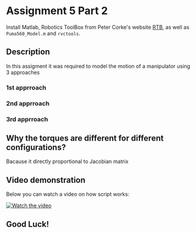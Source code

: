 # Assignment 5 Part 2
Install Matlab, Robotics ToolBox from Peter Corke's website [RTB](http://www.petercorke.com/), as well as `Puma560_Model.m` and `rvctools`.   

## Description
In this assigment it was required to model the motion of a manipulator using 3 approaches

### 1st apprroach

### 2nd apprroach

### 3rd apprroach


## Why the torques are different for different configurations? 
Bacause it directly proportional to Jacobian matrix

## Video demonstration

Below you can watch a video on how script works:

[![Watch the video](http://i3.ytimg.com/vi/zAx1Bq3CUoo/maxresdefault.jpg)](https://www.youtube.com/watch?v=zAx1Bq3CUoo&feature=youtu.be)


## Good Luck!

